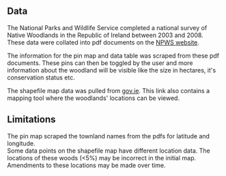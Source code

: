 ## Data 

The National Parks and Wildlife Service completed a national survey of Native Woodlands in the Republic of Ireland between 2003 and 2008.
These data were collated into pdf documents on the [NPWS website](https://www.npws.ie/publications/search?title=national%20survey%20of%20native%20woodlands&keyword=&author=&series=All&year=&x=43&y=9&items_per_page=10).
                                                  
The information for the pin map and data table was scraped from these pdf documents.
These pins can then be toggled by the user and more information about the woodland will be visible like the size in hectares, it's conservation status etc.

The shapefile map data was pulled from [gov.ie](https://data.gov.ie/dataset/national-survey-of-native-woodlands-2003-2008/resource/f84a1220-a521-4ed0-8bce-209098c19500?inner_span=True). This link also contains a mapping tool where the woodlands' locations can be viewed.
                                                                                                                                       
## Limitations

The pin map scraped the townland names from the pdfs for latitude and longitude.                                                                                          
Some data points on the shapefile map have different location data. The locations of these woods (<5%) may be incorrect in the initial map.  
Amendments to these locations may be made over time.
